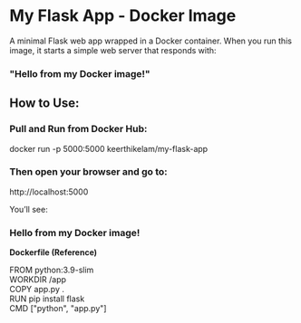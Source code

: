# My Flask App - Docker Image

A minimal Flask web app wrapped in a Docker container. When you run this image, it starts a simple web server that responds with:
### "Hello from my Docker image!"

## How to Use:

### Pull and Run from Docker Hub:
  docker run -p 5000:5000 keerthikelam/my-flask-app

### Then open your browser and go to:
  http://localhost:5000

  You’ll see:
### Hello from my Docker image!



**Dockerfile (Reference)**

FROM python:3.9-slim  
WORKDIR /app    
COPY app.py .  
RUN pip install flask  
CMD ["python", "app.py"]
